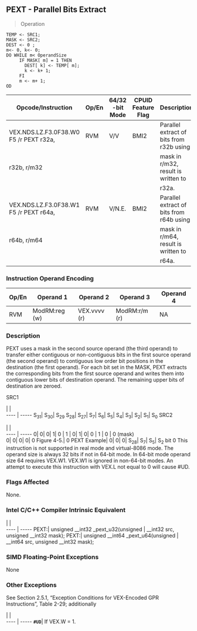 ## PEXT  -  Parallel Bits Extract

> Operation

``` slim
TEMP <- SRC1;
MASK <- SRC2;
DEST <- 0 ;
m<- 0, k<- 0;
DO WHILE m< OperandSize
     IF MASK[ m] = 1 THEN
       DEST[ k] <- TEMP[ m];
       k <- k+ 1;
     FI
     m <- m+ 1;
OD

```

 Opcode/Instruction                    | Op/En| 64/32 -bit Mode| CPUID Feature Flag| Description                             
 ---  | --- | --- | --- | ---
 VEX.NDS.LZ.F3.0F38.W0 F5 /r PEXT r32a,| RVM  | V/V            | BMI2              | Parallel extract of bits from r32b using
 r32b, r/m32                           |      |                |                   | mask in r/m32, result is written to     
                                       |      |                |                   | r32a.                                   
 VEX.NDS.LZ.F3.0F38.W1 F5 /r PEXT r64a,| RVM  | V/N.E.         | BMI2              | Parallel extract of bits from r64b using
 r64b, r/m64                           |      |                |                   | mask in r/m64, result is written to     
                                       |      |                |                   | r64a.                                   

### Instruction Operand Encoding
 Op/En| Operand 1    | Operand 2   | Operand 3    | Operand 4
 ---  | --- | --- | --- | ---
 RVM  | ModRM:reg (w)| VEX.vvvv (r)| ModRM:r/m (r)| NA       

### Description
PEXT uses a mask in the second source operand (the third operand) to transfer
either contiguous or non-contiguous bits in the first source operand (the second
operand) to contiguous low order bit positions in the destination (the first
operand). For each bit set in the MASK, PEXT extracts the corresponding bits
from the first source operand and writes them into contiguous lower bits of
destination operand. The remaining upper bits of destination are zeroed.

SRC1

   | |  
---- | -----
 S<sub>31</sub>| S<sub>30</sub>| S<sub>29</sub> S<sub>28</sub>| S<sub>27</sub>| S<sub>7</sub>| S<sub>6</sub>| S<sub>5</sub>| S<sub>4</sub>| S<sub>3</sub>| S<sub>2</sub>| S<sub>1</sub>| S<sub>0</sub>
SRC2

   | |  
---- | -----
 0| 0| 0| 1| 0            | 1             | 0| 1| 0| 0             | 1            | 0            | 0 (mask)           
 0| 0| 0| 0| 0 Figure 4-5.| 0 PEXT Example| 0| 0| 0| S<sub>28</sub>| S<sub>7</sub>| S<sub>5</sub>| S<sub>2</sub> bit 0
This instruction is not supported in real mode and virtual-8086 mode. The operand
size is always 32 bits if not in 64-bit mode. In 64-bit mode operand size 64
requires VEX.W1. VEX.W1 is ignored in non-64-bit modes. An attempt to execute
this instruction with VEX.L not equal to 0 will cause #UD.



### Flags Affected
None.


### Intel C/C++ Compiler Intrinsic Equivalent
   | |  
---- | -----
 PEXT:| unsigned __int32 _pext_u32(unsigned 
      | __int32 src, unsigned __int32 mask);
 PEXT:| unsigned __int64 _pext_u64(unsigned 
      | __int64 src, unsigned __int32 mask);

### SIMD Floating-Point Exceptions
None


### Other Exceptions
See Section 2.5.1, “Exception Conditions for VEX-Encoded GPR Instructions”,
Table 2-29; additionally

   | |  
---- | -----
 **``#UD``**| If VEX.W = 1.
